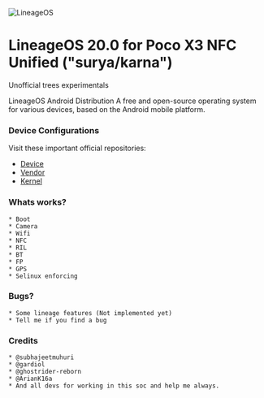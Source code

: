 ![LineageOS](https://www.lineageos.org/assets/img/peek_device.png)

LineageOS 20.0 for Poco X3 NFC Unified ("surya/karna")
===========

Unofficial trees experimentals

LineageOS Android Distribution A free and open-source operating system for various devices, based on the Android mobile platform.

### Device Configurations

Visit these important official repositories:

- [Device](https://github.com/LineageOS/android_device_xiaomi_surya)
- [Vendor](https://gitlab.com/the-muppets/proprietary_vendor_xiaomi)
- [Kernel](https://github.com/LineageOS/android_kernel_xiaomi_surya)

### Whats works?

	* Boot
	* Camera
	* Wifi
	* NFC
	* RIL
	* BT
	* FP
	* GPS
	* Selinux enforcing

### Bugs?

	* Some lineage features (Not implemented yet)
	* Tell me if you find a bug

### Credits

	* @subhajeetmuhuri
	* @gardiol
	* @ghostrider-reborn
	* @ArianK16a
	* And all devs for working in this soc and help me always.
